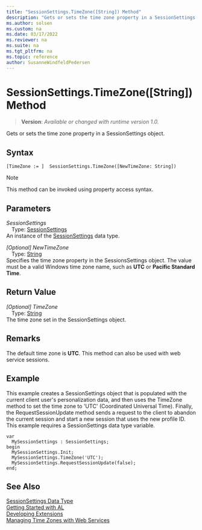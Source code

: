 ```yaml
---
title: "SessionSettings.TimeZone([String]) Method"
description: "Gets or sets the time zone property in a SessionSettings object."
ms.author: solsen
ms.custom: na
ms.date: 03/17/2022
ms.reviewer: na
ms.suite: na
ms.tgt_pltfrm: na
ms.topic: reference
author: SusanneWindfeldPedersen
---
```

[//]: # (START>DO_NOT_EDIT)
[//]: # (IMPORTANT:Do not edit any of the content between here and the END>DO_NOT_EDIT.)
[//]: # (Any modifications should be made in the .xml files in the ModernDev repo.)
# SessionSettings.TimeZone([String]) Method
> **Version**: _Available or changed with runtime version 1.0._

Gets or sets the time zone property in a SessionSettings object.


## Syntax
```AL
[TimeZone := ]  SessionSettings.TimeZone([NewTimeZone: String])
```
> [!NOTE]
> This method can be invoked using property access syntax.
## Parameters
*SessionSettings*  
&emsp;Type: [SessionSettings](sessionsettings-data-type.md)  
An instance of the [SessionSettings](sessionsettings-data-type.md) data type.  

*[Optional] NewTimeZone*  
&emsp;Type: [String](../text/text-data-type.md)  
Specifies the time zone property in the SessionsSettings object. The value must be a valid Windows time zone name, such as **UTC** or **Pacific Standard Time**.  


## Return Value
*[Optional] TimeZone*  
&emsp;Type: [String](../text/text-data-type.md)  
The time zone set in the SessionSettings object.
      


[//]: # (IMPORTANT: END>DO_NOT_EDIT)

## Remarks

The default time zone is **UTC**. This method can also be used with web service sessions.

## Example

This example creates a SessionSettings object that is populated with the current client user's personalization data, and then uses the TimeZone method to set the time zone to 'UTC' (Coordinated Universal Time). Finally, the RequestSessionUpdate method sends a request to the client to abandon the current session and start a new session that uses the new profile ID. This example requires a SessionSettings data type variable.

```al
var
  MySessionSettings : SessionSettings;
begin
  MySessionSettings.Init;
  MySessionSettings.TimeZone('UTC');
  MySessionSettings.RequestSessionUpdate(false);
end;  
```  


## See Also

[SessionSettings Data Type](sessionsettings-data-type.md)  
[Getting Started with AL](../../devenv-get-started.md)  
[Developing Extensions](../../devenv-dev-overview.md)  
[Managing Time Zones with Web Services](../../../webservices/Managing-Time-Zones-with-Web-Services.md)